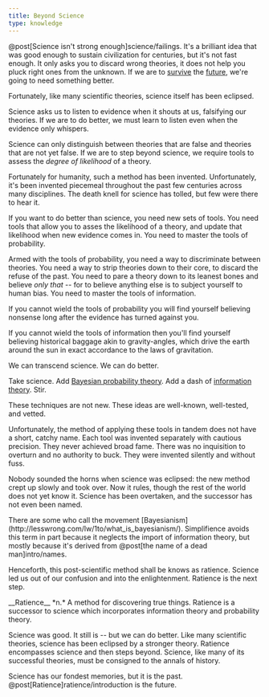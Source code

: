 ```yaml
---
title: Beyond Science
type: knowledge
---
```

@post[Science isn't strong enough]science/failings. It's a brilliant idea that was good enough to sustain civilization for centuries, but it's not fast enough. It only asks you to discard wrong theories, it does not help you pluck right ones from the unknown. If we are to [survive](http://en.wikipedia.org/wiki/Risks_to_civilization,_humans,_and_planet_Earth#Artificial_intelligence) the [future](http://intelligence.org/files/IE-EI.pdf), we're going to need something better.

Fortunately, like many scientific theories, science itself has been eclipsed.

Science asks us to listen to evidence when it shouts at us, falsifying our theories. If we are to do better, we must learn to listen even when the evidence only whispers.

Science can only distinguish between theories that are false and theories that are not yet false. If we are to step beyond science, we require tools to assess the *degree of likelihood* of a theory.

Fortunately for humanity, such a method has been invented. Unfortunately, it's been invented piecemeal throughout the past few centuries across many disciplines. The death knell for science has tolled, but few were there to hear it.

If you want to do better than science, you need new sets of tools. You need tools that allow you to asses the likelihood of a theory, and update that likelihood when new evidence comes in. You need to master the tools of probability.

Armed with the tools of probability, you need a way to discriminate between theories. You need a way to strip theories down to their core, to discard the refuse of the past. You need to pare a theory down to its leanest bones and believe *only that* -- for to believe anything else is to subject yourself to human bias. You need to master the tools of information.

If you cannot wield the tools of probability you will find yourself believing nonsense long after the evidence has turned against you.

If you cannot wield the tools of information then you'll find yourself believing historical baggage akin to gravity-angles, which drive the earth around the sun in exact accordance to the laws of gravitation.

We can transcend science. We can do better.

Take science. Add [Bayesian probability theory](http://en.wikipedia.org/wiki/Bayesian_probability). Add a dash of [information theory](http://en.wikipedia.org/wiki/Information_theory). Stir.

These techniques are not new. These ideas are well-known, well-tested, and vetted.

Unfortunately, the method of applying these tools in tandem does not have a short, catchy name. Each tool was invented separately with cautious precision. They never achieved broad fame. There was no inquisition to overturn and no authority to buck. They were invented silently and without fuss.

Nobody sounded the horns when science was eclipsed: the new method crept up slowly and took over. Now it rules, though the rest of the world does not yet know it. Science has been overtaken, and the successor <span class="info" markdown="inline">has not even been named</span>.

<aside class="info" markdown="block">
There are some who call the movement [Bayesianism](http://lesswrong.com/lw/1to/what_is_bayesianism/). Simplifience avoids this term in part because it neglects the import of information theory, but mostly because it's derived from @post[the name of a dead man]intro/names.
</aside>

Henceforth, this post-scientific method shall be knows as <span class="define" markdown="inline">ratience</span>. Science led us out of our confusion and into the enlightenment. Ratience is the next step.

<aside class="define" markdown="block">
__Ratience__ *n.*
A method for discovering true things. Ratience is a successor to science which incorporates information theory and probability theory.
</aside>

Science was good. It still is -- but we can do better. Like many scientific theories, science has been eclipsed by a stronger theory. Ratience encompasses science and then steps beyond. Science, like many of its successful theories, must be consigned to the annals of history.

Science has our fondest memories, but it is the past. @post[Ratience]ratience/introduction is the future.

